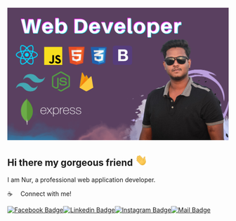 ![Github Banner](assets/github.png)

## Hi there my gorgeous friend <img src="assets/hello.gif" width="28px" alt="hi">

I am Nur, a professional web application developer.

:coffee: &emsp;Connect with me!

[![Facebook Badge](https://img.shields.io/badge/Facebook-1877F2?style=for-the-badge&logo=facebook&logoColor=white)](https://www.facebook.com/assrafnur/)[![Linkedin Badge](https://img.shields.io/badge/LinkedIn-0077B5?style=for-the-badge&logo=linkedin&logoColor=white)](https://www.linkedin.com/in/assrafuzzaman-nur-260610211/)[![Instagram Badge](https://img.shields.io/badge/Instagram-E4405F?style=for-the-badge&logo=instagram&logoColor=white)](https://www.instagram.com/tesla_nur/?hl=en)[![Mail Badge](https://img.shields.io/badge/Gmail-D14836?style=for-the-badge&logo=gmail&logoColor=white)](mailto:assraf.nur@gmail.com)